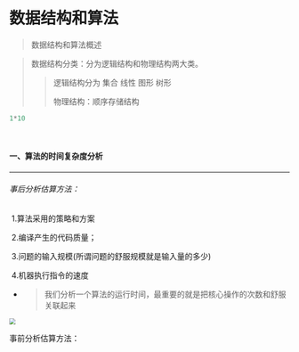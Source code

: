 # 数据结构和算法

> 数据结构和算法概述

> 数据结构分类：分为逻辑结构和物理结构两大类。
>
> > 逻辑结构分为 集合 线性 图形 树形
> >
> > 物理结构：顺序存储结构



```java
1*10
    
    
```

#### 一、算法的时间复杂度分析

------

###### 事后分析估算方法：

​	1.算法采用的策略和方案		

​	2.编译产生的代码质量；

​	3.问题的输入规模(所谓问题的舒服规模就是输入量的多少)

​	4.机器执行指令的速度

- > ​		我们分析一个算法的运行时间，最重要的就是把核心操作的次数和舒服关联起来

<img src="E:\note\Typora\photo\ad\微信截图_20220722103204.png" style="zoom: 67%;" />

事前分析估算方法：



